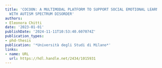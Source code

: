 ```yaml
---
title: 'COCOON: A MULTIMODAL PLATFORM TO SUPPORT SOCIAL EMOTIONAL LEARNING FOR CHILDREN
  WITH AUTISM SPECTRUM DISORDER'
authors:
- Eleonora Chitti
date: '2023-01-01'
publishDate: '2024-11-11T10:53:40.607074Z'
publication_types:
- phd-thesis
publication: '*Università degli Studi di Milano*'
links:
- name: URL
  url: https://hdl.handle.net/2434/1015931
---
```

